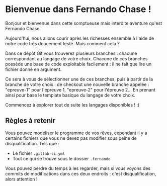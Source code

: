 # Bienvenue dans Fernando Chase !

Bonjour et bienvenue dans cette somptueuse mais interdite aventure qu'est Fernando Chase.

Aujourd'hui, nous allons courir après les richesses ensemble à l'aide de notre code très doucement testé. Mais comment cela ?

Dans ce dépôt Git vous trouverez plusieurs branches : chacune correspondant au langage de votre choix. Chacune de ces branches possède une base de code exploitable facilement : il ne fait que lire un fichier donné en argument.

Ce sera à vous de sélectionner une de ces branches, puis à partir de la branche de votre choix : de checkout une nouvelle branche appelée : "epreuve-1" pour l'épreuve 1, "epreuve-2" pour l'épreuve 2... En prenant ainsi pour base le template basique du langage de votre choix.

Commencez à explorer tout de suite les langages disponibles ! :)

## Règles à retenir

Vous pouvez modéliser le programme de vos rêves, cependant il y a certains fichiers que vous ne devez pas modifier sous peine de disqualification. Tels que :

- Le fichier `.gitlab-ci.yml`
- Tout ce qui se trouve sous le dossier `.fernando`

Vous pouvez perdre du temps à les regarder, mais si vous voyons des commits de modifications dans ces deux endroits : c'est disqualification, alors attention !
